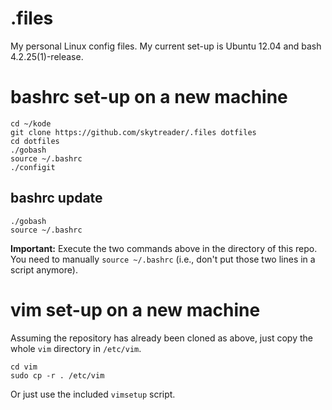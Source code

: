 # .files
My personal Linux config files. My current set-up is Ubuntu 12.04 and bash
4.2.25(1)-release.

# bashrc set-up on a new machine

    cd ~/kode
    git clone https://github.com/skytreader/.files dotfiles
    cd dotfiles
    ./gobash
    source ~/.bashrc
    ./configit

## bashrc update

    ./gobash
    source ~/.bashrc

**Important:** Execute the two commands above in the directory of this repo. You
need to manually `source ~/.bashrc` (i.e., don't put those two lines in a script
anymore).

# vim set-up on a new machine
Assuming the repository has already been cloned as above, just copy the whole
`vim` directory in `/etc/vim`.

    cd vim
    sudo cp -r . /etc/vim

Or just use the included `vimsetup` script.
